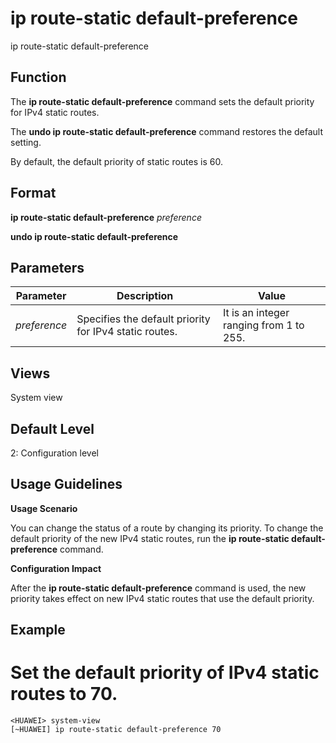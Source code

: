 ip route-static default-preference
==================================

ip route-static default-preference

Function
--------



The **ip route-static default-preference** command sets the default priority for IPv4 static routes.

The **undo ip route-static default-preference** command restores the default setting.



By default, the default priority of static routes is 60.


Format
------

**ip route-static default-preference** *preference*

**undo ip route-static default-preference**


Parameters
----------

| Parameter | Description | Value |
| --- | --- | --- |
| *preference* | Specifies the default priority for IPv4 static routes. | It is an integer ranging from 1 to 255. |



Views
-----

System view


Default Level
-------------

2: Configuration level


Usage Guidelines
----------------

**Usage Scenario**



You can change the status of a route by changing its priority. To change the default priority of the new IPv4 static routes, run the **ip route-static default-preference** command.



**Configuration Impact**



After the **ip route-static default-preference** command is used, the new priority takes effect on new IPv4 static routes that use the default priority.




Example
-------

# Set the default priority of IPv4 static routes to 70.
```
<HUAWEI> system-view
[~HUAWEI] ip route-static default-preference 70

```